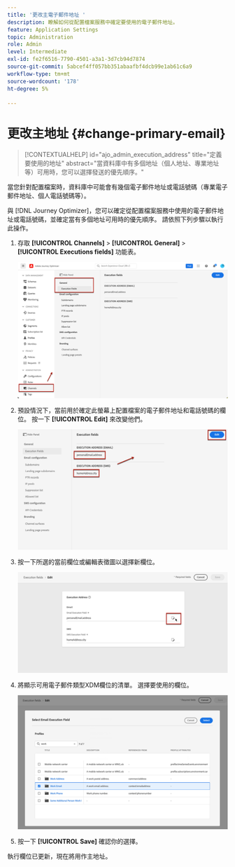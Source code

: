 ```yaml
---
title: '更改主電子郵件地址 '
description: 瞭解如何從配置檔案服務中確定要使用的電子郵件地址。
feature: Application Settings
topic: Administration
role: Admin
level: Intermediate
exl-id: fe2f6516-7790-4501-a3a1-3d7cb94d7874
source-git-commit: 5abcef4ff057bb351abaafbf4dcb99e1ab61c6a9
workflow-type: tm+mt
source-wordcount: '178'
ht-degree: 5%

---
```


# 更改主地址 {#change-primary-email}

>[!CONTEXTUALHELP]
>id="ajo_admin_execution_address"
>title="定義要使用的地址"
>abstract="當資料庫中有多個地址（個人地址、專業地址等）可用時，您可以選擇發送的優先順序。"

當您針對配置檔案時，資料庫中可能會有幾個電子郵件地址或電話號碼（專業電子郵件地址、個人電話號碼等）。

與 [!DNL Journey Optimizer]，您可以確定從配置檔案服務中使用的電子郵件地址或電話號碼，並確定當有多個地址可用時的優先順序。 請依照下列步驟以執行此操作。

1. 存取 **[!UICONTROL Channels]** > **[!UICONTROL General]** > **[!UICONTROL Executions fields]** 功能表。

   ![](assets/primary-address-execution-fields.png)

1. 預設情況下，當前用於確定此螢幕上配置檔案的電子郵件地址和電話號碼的欄位。 按一下 **[!UICONTROL Edit]** 來改變他們。

   ![](assets/primary-address.png)

1. 按一下所選的當前欄位或編輯表徵圖以選擇新欄位。

   ![](assets/primary-address-edit.png)

1. 將顯示可用電子郵件類型XDM欄位的清單。 選擇要使用的欄位。

   ![](assets/primary-address-select-field.png)

1. 按一下 **[!UICONTROL Save]** 確認你的選擇。

執行欄位已更新，現在將用作主地址。

<!--1. You can also select an additional field to use as secondary email address. This allows you to determine which field to use if the primary field is empty for a profile. -->
